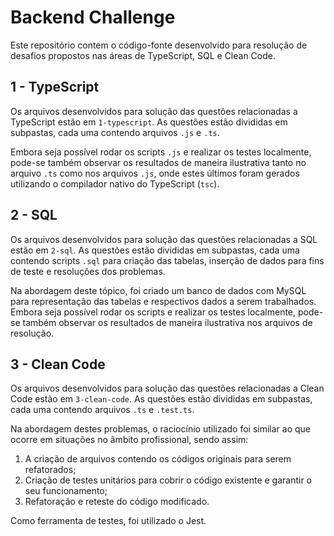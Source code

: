 # Backend Challenge #
Este repositório contem o código-fonte desenvolvido para resolução de desafios propostos nas áreas de TypeScript, SQL e Clean Code.

## 1 - TypeScript ##

Os arquivos desenvolvidos para solução das questões relacionadas a TypeScript estão em `1-typescript`. As questões estão divididas em subpastas, cada uma contendo arquivos `.js` e `.ts`.

Embora seja possível rodar os scripts `.js` e realizar os testes localmente, pode-se também observar os resultados de maneira ilustrativa tanto no arquivo `.ts` como nos arquivos `.js`, onde estes últimos foram gerados utilizando o compilador nativo do TypeScript (`tsc`).

## 2 - SQL ##

Os arquivos desenvolvidos para solução das questões relacionadas a SQL estão em `2-sql`. As questões estão divididas em subpastas, cada uma contendo scripts `.sql` para criação das tabelas, inserção de dados para fins de teste e resoluções dos problemas.

Na abordagem deste tópico, foi criado um banco de dados com MySQL para representação das tabelas e respectivos dados a serem trabalhados. Embora seja possível rodar os scripts e realizar os testes localmente, pode-se também observar os resultados de maneira ilustrativa nos arquivos de resolução.

## 3 - Clean Code ##

Os arquivos desenvolvidos para solução das questões relacionadas a Clean Code estão em `3-clean-code`. As questões estão divididas em subpastas, cada uma contendo arquivos `.ts` e `.test.ts`.

Na abordagem destes problemas, o raciocínio utilizado foi similar ao que ocorre em situações no âmbito profissional, sendo assim:
1. A criação de arquivos contendo os códigos originais para serem refatorados;
2. Criação de testes unitários para cobrir o código existente e garantir o seu funcionamento;
3. Refatoração e reteste do código modificado.

Como ferramenta de testes, foi utilizado o Jest.
